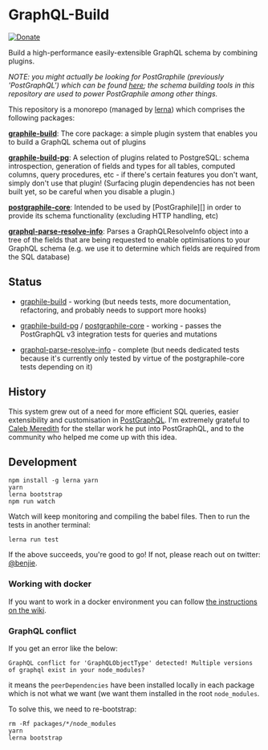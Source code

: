 # GraphQL-Build

[![Donate](https://img.shields.io/badge/Donate-PayPal-green.svg)](https://www.paypal.me/benjie)

Build a high-performance easily-extensible GraphQL schema by combining plugins.

_NOTE: you might actually be looking for PostGraphile (previously
'PostGraphQL') which can be found
[here](https://github.com/graphile/postgraphile); the schema building tools
in this repository are used to power PostGraphile among other things._

This repository is a monorepo (managed by [lerna][]) which comprises the following packages:

**[graphile-build][]**: The core package: a simple plugin system that enables you to build a GraphQL schema out of plugins

**[graphile-build-pg][]**: A selection of plugins related to PostgreSQL: schema
introspection, generation of fields and types for all tables, computed columns,
query procedures, etc - if there's certain features you don't want, simply
don't use that plugin! (Surfacing plugin dependencies has not been built yet,
so be careful when you disable a plugin.)

**[postgraphile-core][]**: Intended to be used by [PostGraphile][] in
order to provide its schema functionality (excluding HTTP handling, etc)

**[graphql-parse-resolve-info][]**: Parses a GraphQLResolveInfo object into a
tree of the fields that are being requested to enable optimisations to your
GraphQL schema (e.g. we use it to determine which fields are required from the
SQL database)

## Status

* [graphile-build][] - working (but needs tests, more documentation, refactoring,
  and probably needs to support more hooks)

* [graphile-build-pg][] / [postgraphile-core][] - working - passes the PostGraphQL v3
  integration tests for queries and mutations

* [graphql-parse-resolve-info][] - complete (but needs dedicated tests because
  it's currently only tested by virtue of the postgraphile-core tests depending
  on it)

## History

This system grew out of a need for more efficient SQL queries, easier
extensibility and customisation in [PostGraphQL][]. I'm extremely grateful to
[Caleb Meredith][] for the stellar work he put into PostGraphQL, and to the
community who helped me come up with this idea.

## Development

```
npm install -g lerna yarn
yarn
lerna bootstrap
npm run watch
```

Watch will keep monitoring and compiling the babel files. Then to run the tests in another terminal:

```
lerna run test
```

If the above succeeds, you're good to go! If not, please reach out on twitter:
[@benjie](https://twitter.com/benjie).

### Working with docker

If you want to work in a docker environment you can follow [the instructions on the wiki](https://github.com/graphile/graphile-build/wiki/Development-with-docker-compose).

### GraphQL conflict

If you get an error like the below:

`GraphQL conflict for 'GraphQLObjectType' detected! Multiple versions of graphql exist in your node_modules?`

it means the `peerDependencies` have been installed locally in each package
which is not what we want (we want them installed in the root `node_modules`.

To solve this, we need to re-bootstrap:

```
rm -Rf packages/*/node_modules
yarn
lerna bootstrap
```

[postgraphql]: https://github.com/graphile/postgraphile
[caleb meredith]: https://github.com/calebmer
[lerna]: https://github.com/lerna/lerna
[postgraphql-sql]: https://github.com/graphile/postgraphile/blob/9c36d7e9b9ad74e665de18964fd2554f9f639903/src/postgres/utils/sql.ts
[graphile-build]: packages/graphile-build/
[graphile-build-pg]: packages/graphile-build-pg/
[postgraphile-core]: packages/postgraphile-core/
[graphql-parse-resolve-info]: packages/graphql-parse-resolve-info/
